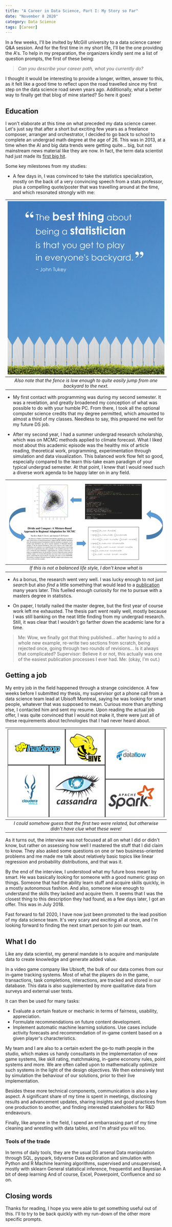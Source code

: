 ```yaml
---
title: "A Career in Data Science, Part I: My Story so Far"
date: "November 8 2020"
category: Data Science
tags: [Career]
---
```


In a few weeks, I'll be invited by McGill university to a data science career Q&A session. And for the first time in my short life, I'll be the one providing the A's. To help in my preparation, the organizers kindly sent me a list of question prompts, the first of these being:

> *Can you describe your career path, what you currently do?*

I thought it would be interesting to provide a longer, written, answer to this, as it felt like a good time to reflect upon the road travelled since my first step on the data science road seven years ago. Additionally, what a better way to finally get that blog of mine started? So here it goes!

Education
---------

I won't elaborate at this time on what preceded my data science career. Let's just say that after a short but exciting few years as a freelance composer, arranger and orchestrator, I decided to go back to school to complete an undergrad math degree at the age of 26. This was in 2013, at a time when the AI and big data trends were getting quite... big, but not mainstream news material like they are now. In fact, the term data scientist had just made its [first big hit](https://hbr.org/2012/10/data-scientist-the-sexiest-job-of-the-21st-century).

Some key milestones from my studies:

-   A few days in, I was convinced to take the statistics specialization, mostly on the back of a very convincing speech from a stats professor, plus a compelling quote/poster that was travelling around at the time, and which resonated strongly with me:

|         ![tukeyquote](../images/tukey_quote.png)         |
|:------------------------------------------------------------:|
| *Also note that the fence is low enough to quite easily jump from one backyard to the next.* |


- My first contact with programming was during my second semester. It was a revelation, and greatly broadened my conception of what was possible to do with your humble PC. From there, I took all the optional computer science credits that my degree permitted, which amounted to almost a third of my classes. Needless to say, this prepared me well for my future DS job.

-   After my second year, I had a summer undergrad research scholarship, which was on MCMC methods applied to climate forecast. What I liked most about this academic episode was the healthy mix of article reading, theoretical work, programming, experimentation through simulation and data visualization. This balanced work flow felt so good, especially compared to the learn this-take exam paradigm of your typical undergrad semester. At that point, I knew that I would need such a diverse work agenda to be happy later on in any field.

|         ![mcmc\_balance](../images/mcmc_balance.png)         |
|:------------------------------------------------------------:|
| *If this is not a balanced life style, I don't know what is* |

- As a bonus, the research went very well. I was lucky enough to not just *search* but also *find* a little something that would lead to a [publication](https://onlinelibrary.wiley.com/doi/abs/10.1002/cjs.11562?af=R) many years later. This fuelled enough curiosity for me to pursue with a masters degree in statistics.

-   On paper, I totally nailed the master degree, but the first year of course work left me exhausted. The thesis part went really well, mostly because I was still banking on the neat little finding from my undergrad research. Still, it was clear that I wouldn't go farther down the academic lane for a time.

> Me: Wow, we finally got that thing published... after having to add a whole new example, re-write two sections from scratch, being rejected once, going through two rounds of revisions... Is it always that complicated?
> Supervisor: Believe it or not, this actually was one of the easiest publication processes I ever had.
> Me: (okay, I'm out.)

Getting a job
-------------

My entry job in the field happened through a strange coincidence. A few weeks before I submitted my thesis, my supervisor got a phone call from a data science team lead at Ubisoft Montreal, saying he was looking for smart people, whatever that was supposed to mean. Curious more than anything else, I contacted him and sent my resume. Upon reading the actual job offer, I was quite convinced that I would not make it, there were just all of these requirements about technologies that I had never heard about.

|         ![techs](../images/technologies.png)         |
|:------------------------------------------------------------:|
| *I could somehow guess that the first two were related, but otherwise didn't have clue what these were!* |

As it turns out, the interview was not focused at all on what I did or didn't know, but rather on assessing how well I mastered the stuff that I did claim to know. They also asked some questions on one or two business-oriented problems and me made me talk about relatively basic topics like linear regression and probability distributions, and that was it.

By the end of the interview, I understood what my future boss meant by smart. He was basically looking for someone with a good numeric grasp on things. Someone that had the ability learn stuff and acquire skills quickly, in a mostly autonomous fashion. And also, someone wise enough to understand the skills they lacked and acquire them. It seems that I was the closest thing to this description they had found, as a few days later, I got an offer. This was in July 2018.

Fast forward to fall 2020, I have now just been promoted to the lead position of my data science team. It's very scary and exciting all at once, and I'm looking forward to finding the next smart person to join our team.

What I do
---------

Like any data scientist, my general mandate is to acquire and manipulate data to create knowledge and generate added value.

In a video game company like Ubisoft, the bulk of our data comes from our in-game tracking systems. Most of what the players do in the game, transactions, task completions, interactions, are tracked and stored in our database. This data is also supplemented by more qualitative data from surveys and external user tests.

It can then be used for many tasks:

-   Evaluate a certain feature or mechanic in terms of fairness, usability, appreciation.
-   Formulate recommendations on future content development.
-   Implement automatic machine learning solutions. Use cases include activity forecasts and recommendation of in-game content based on a given player's characteristics.

My team and I are also to a certain extent the go-to math people in the studio, which makes us handy consultants in the implementation of new game systems, like skill rating, matchmaking, in-game economy rules, point systems and more. We are often called upon to mathematically optimize such systems in the light of the design objectives. We then extensively test by simulation the behaviour of our solutions, prior to their live implementation.

Besides these more technical components, communication is also a key aspect. A significant share of my time is spent in meetings, disclosing results and advancement updates, sharing insights and good practices from one production to another, and finding interested stakeholders for R&D endeavours.

Finally, like anyone in the field, I spend an embarrassing part of my time cleaning and wrestling with data tables, and I'm afraid you will too.

### Tools of the trade

In terms of daily tools, they are the usual DS arsenal Data manipulation through SQL, pyspark, tidyverse Data exploration and simulation with Python and R Machine learning algorithms, supervised and unsupervised, mostly with sklearn General statistical inference, frequentist and Bayesian A bit of deep learning And of course, Excel, Powerpoint, Confluence and so on.

Closing words
-------------

Thanks for reading, I hope you were able to get something useful out of this. I'll to try to be back quickly with my run-down of the other more specific prompts.
